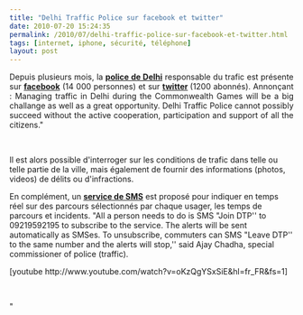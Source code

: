 ```yaml
---
title: "Delhi Traffic Police sur facebook et twitter"
date: 2010-07-20 15:24:35
permalink: /2010/07/delhi-traffic-police-sur-facebook-et-twitter.html
tags: [internet, iphone, sécurité, téléphone]
layout: post
---
```


<p style="text-align: justify">Depuis plusieurs mois, la <strong><a href="http://www.facebook.com/l.php?u=http%3A%2F%2Fwww.delhitrafficpolice.nic.in%2F&h=6f929" target="_blank">police de Delhi</a></strong> responsable du trafic est présente sur <strong><a href="http://www.facebook.com/pages/New-Delhi-India/Delhi-Traffic-Police/117817371573308?v=info&ref=ts#!/pages/New-Delhi-India/Delhi-Traffic-Police/117817371573308?v=wall&ref=ts&__a=4&ajaxpipe=1" target="_blank">facebook</a></strong> (14 000 personnes) et sur <a href="http://twitter.com/dtptraffic" target="_blank"><strong>twitter</strong></a><strong> </strong>(1200 abonnés). Annonçant : Managing traffic in Delhi during the Commonwealth Games will be a big challange as well as a great opportunity. Delhi Traffic Police cannot possibly succeed without the active cooperation, participation and support of all the citizens."</p> <p style=""text-align: center""><a href="https://gabrielplassat.github.io/transportsdufutur/wp-content/uploads/sites/6/old/6a0120a66d2ad4970b0133f26ac19c970b-pi.jpg""><img alt=""Delhi_police"" border=""0"" class=""asset asset-image at-xid-6a0120a66d2ad4970b0133f26ac19c970b "" src=""/wp-content/uploads/sites/6/old/6a0120a66d2ad4970b0133f26ac19c970b-800wi.jpg"" title=""Delhi_police"" /></a></p> <p style=""text-align: justify""> </p>  <!--more--> <br />Il est alors possible d'interroger sur les conditions de trafic dans telle ou telle partie de la ville, mais également de fournir des informations (photos, videos) de délits ou d'infractions. <p style=""text-align: justify"">En complément, un <strong><a href=""http://timesofindia.indiatimes.com/city/delhi/Cops-to-SMS-jam-updates/articleshow/6178854.cms"" target=""_blank"">service de SMS</a></strong> est proposé pour indiquer en temps réel sur des parcours sélectionnés par chaque usager, les temps de parcours et incidents. "All a person needs to do is SMS "Join DTP'' to 09219592195 to subscribe to the service. The alerts will be sent automatically as SMSes. To unsubscribe, commuters can SMS "Leave DTP'' to the same number and the alerts will stop,'' said Ajay Chadha, special commissioner of police (traffic). </p> <p style=""text-align: justify"">  [youtube http://www.youtube.com/watch?v=oKzQgYSxSiE&hl=fr_FR&fs=1]</p> <p style=""text-align: justify""> </p>"
